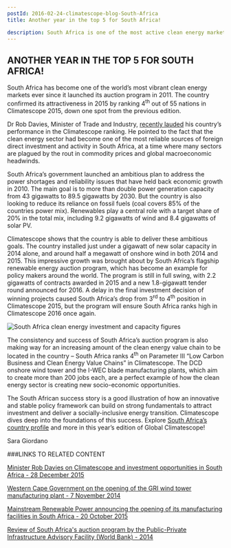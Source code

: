 ```yaml
---
postId: 2016-02-24-climatescope-blog-South-Africa
title: Another year in the top 5 for South Africa!

description: South Africa is one of the most active clean energy markets. Read this post to find out more.
---
```

## ANOTHER YEAR IN THE TOP 5 FOR SOUTH AFRICA!

South Africa has become one of the world’s most vibrant clean energy markets ever since it launched its auction program in 2011. The country confirmed its attractiveness in 2015 by ranking 4<sup>th</sup> out of 55 nations in Climatescope 2015, down one spot from the previous edition.

Dr Rob Davies, Minister of Trade and Industry, [recently lauded](http://www.sanews.gov.za/features/south-africa-open-business) his country’s performance in the Climatescope ranking. He pointed to the fact that the clean energy sector had become one of the most reliable sources of foreign direct investment and activity in South Africa, at a time where many sectors are plagued by the rout in commodity prices and global macroeconomic headwinds.

South Africa’s government launched an ambitious plan to address the power shortages and reliability issues that have held back economic growth in 2010. The main goal is to more than double power generation capacity from 43 gigawatts to 89.5 gigawatts by 2030. But the country is also looking to reduce its reliance on fossil fuels (coal covers 85% of the countries power mix). Renewables play a central role with a target share of 20% in the total mix, including 9.2 gigawatts of wind and 8.4 gigawatts of solar PV. 

Climatescope shows that the country is able to deliver these ambitious goals. The country installed just under a gigawatt of new solar capacity in 2014 alone, and around half a megawatt of onshore wind in both 2014 and 2015. This impressive growth was brought about by South Africa’s flagship renewable energy auction program, which has become an example for policy makers around the world. The program is still in full swing, with 2.2 gigawatts of contracts awarded in 2015 and a new 1.8-gigawatt tender round announced for 2016. A delay in the final investment decision of winning projects caused South Africa’s drop from 3<sup>rd</sup> to  4<sup>th</sup> position in Climatescope 2015, but the program will ensure South Africa ranks high in Climatescope 2016 once again. 

![South Africa clean energy investment and capacity figures](assets/images/content/CS2016_Africa_fig3b.png)

The consistency and success of South Africa’s auction program is also making way for an increasing amount of the clean energy value chain to be located in the country – South Africa ranks 4<sup>th</sup> on Parameter III “Low Carbon Business and Clean Energy Value Chains” in Climatescope. The DCD onshore wind tower and the I-WEC blade manufacturing plants, which aim to create more than 200 jobs each, are a perfect example of how the clean energy sector is creating new socio-economic opportunities. 

The South African success story is a good illustration of how an innovative and stable policy framework can build on strong fundamentals to attract investment and deliver a socially-inclusive energy transition. Climatescope dives deep into the foundations of this success. Explore [South Africa’s country profile](/en/country/south-africa/) and more in this year’s edition of Global Climatescope!

Sara Giordano

###LINKS TO RELATED CONTENT

[Minister Rob Davies on Climatescope and investment opportunities in South Africa - 28 December 2015](http://www.sanews.gov.za/features/south-africa-open-business)

[Western Cape Government on the opening of the GRI wind tower manufacturing plant - 7 November 2014](https://www.westerncape.gov.za/speech/gri-south-africa-opens-new-wind-tower-mast-manufacturing-plant)

[Mainstream Renewable Power announcing the opening of its manufacturing facilities in South Africa - 20 October 2015](http://mainstreamrp.com/mainstream-renewable-power-to-take-delivery-of-south-africas-largest-locally-manufactured-wind-turbine-tower-order/)

[Review of South Africa's auction program by the Public-Private Infrastructure Advisory Facility (World Bank) - 2014](http://www.gsb.uct.ac.za/files/PPIAFReport.pdf)
